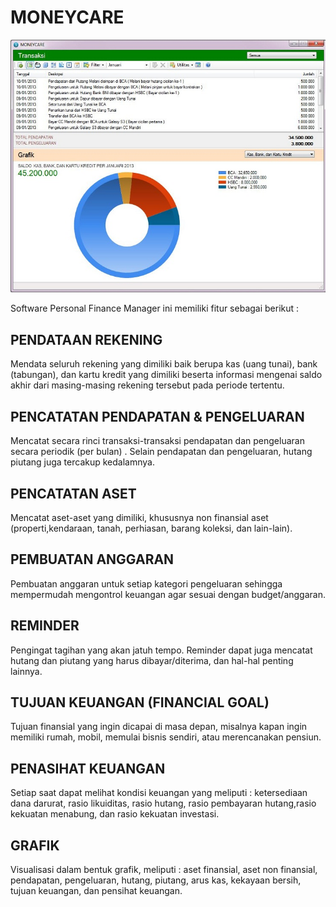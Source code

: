 # MONEYCARE

![Alt text](https://github.com/neonerdy/moneycare/blob/master/moneycare-small.jpg "MoneyCare")


Software Personal Finance Manager ini memiliki fitur sebagai berikut :

## PENDATAAN REKENING

Mendata seluruh rekening yang dimiliki baik berupa kas (uang tunai), bank (tabungan), dan kartu kredit yang dimiliki beserta informasi 
mengenai saldo akhir dari masing-masing rekening tersebut pada periode tertentu.


## PENCATATAN PENDAPATAN & PENGELUARAN

Mencatat secara rinci transaksi-transaksi pendapatan dan pengeluaran secara periodik (per bulan) . Selain pendapatan dan pengeluaran, 
hutang piutang juga tercakup kedalamnya.


## PENCATATAN ASET

Mencatat aset-aset yang dimiliki, khususnya non finansial aset (properti,kendaraan, tanah, perhiasan, barang koleksi, dan lain-lain). 


## PEMBUATAN ANGGARAN

Pembuatan anggaran untuk setiap kategori pengeluaran sehingga mempermudah mengontrol keuangan agar sesuai dengan budget/anggaran. 

## REMINDER

Pengingat tagihan yang akan jatuh tempo. Reminder dapat juga mencatat hutang dan piutang yang harus dibayar/diterima, 
dan hal-hal penting lainnya.


## TUJUAN KEUANGAN (FINANCIAL GOAL)

Tujuan finansial yang ingin dicapai di masa depan, misalnya kapan ingin memiliki rumah, mobil, memulai bisnis sendiri, 
atau merencanakan pensiun.

## PENASIHAT KEUANGAN

Setiap saat dapat melihat kondisi keuangan yang meliputi : ketersediaan dana darurat, rasio likuiditas, rasio hutang, rasio pembayaran
hutang,rasio kekuatan menabung, dan rasio kekuatan investasi.

## GRAFIK

Visualisasi dalam bentuk grafik, meliputi : aset finansial, aset non finansial, pendapatan, pengeluaran, hutang, piutang, arus kas,
kekayaan bersih, tujuan keuangan, dan pensihat keuangan.




